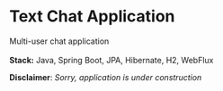 # Text Chat Application

Multi-user chat application
<br><br>
**Stack:** Java, Spring Boot, JPA, Hibernate, H2, WebFlux

**Disclaimer**: _Sorry, application is under construction_
